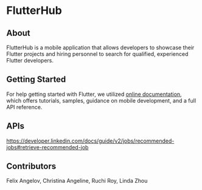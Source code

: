 # FlutterHub

## About 
FlutterHub is a mobile application that allows developers to showcase their Flutter projects and hiring personnel to search for qualified, experienced Flutter developers. 

## Getting Started

For help getting started with Flutter, we utilized [online documentation](https://flutter.dev/docs), which offers tutorials, 
samples, guidance on mobile development, and a full API reference.

## APIs
https://developer.linkedin.com/docs/guide/v2/jobs/recommended-jobs#retrieve-recommended-job

## Contributors

Felix Angelov,
Christina Angeline,
Ruchi Roy,
Linda Zhou


